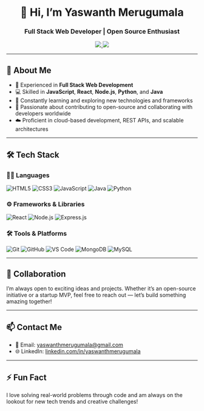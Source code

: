 <h1 align="center">👋 Hi, I’m Yaswanth Merugumala</h1>
<h3 align="center">Full Stack Web Developer | Open Source Enthusiast </h3>

<p align="center">
  <a href="mailto:yaswanthmerugumala@gmail.com">
    <img src="https://img.shields.io/badge/Email-D14836?style=flat-square&logo=gmail&logoColor=white" />
  </a>
  <a href="https://www.linkedin.com/in/yaswanthmerugumala" target="_blank">
    <img src="https://img.shields.io/badge/LinkedIn-0077B5?style=flat-square&logo=linkedin&logoColor=white" />
  </a>
</p>

---

## 🚀 About Me

- 🔧 Experienced in **Full Stack Web Development**
- 💻 Skilled in **JavaScript**, **React**, **Node.js**, **Python**, and **Java**
- 🧠 Constantly learning and exploring new technologies and frameworks
- 🤝 Passionate about contributing to open-source and collaborating with developers worldwide
- ☁️ Proficient in cloud-based development, REST APIs, and scalable architectures

---

## 🛠️ Tech Stack

### 👨‍💻 Languages
![HTML5](https://img.shields.io/badge/HTML5-E34F26?style=flat&logo=html5&logoColor=white)
![CSS3](https://img.shields.io/badge/CSS3-1572B6?style=flat&logo=css3&logoColor=white)
![JavaScript](https://img.shields.io/badge/JavaScript-F7DF1E?style=flat&logo=javascript&logoColor=black)
![Java](https://img.shields.io/badge/Java-007396?style=flat&logo=java&logoColor=white)
![Python](https://img.shields.io/badge/Python-3776AB?style=flat&logo=python&logoColor=white)

### ⚙️ Frameworks & Libraries
![React](https://img.shields.io/badge/React-20232A?style=flat&logo=react&logoColor=61DAFB)
![Node.js](https://img.shields.io/badge/Node.js-339933?style=flat&logo=node.js&logoColor=white)
![Express.js](https://img.shields.io/badge/Express.js-000000?style=flat&logo=express&logoColor=white)

### 🛠️ Tools & Platforms
![Git](https://img.shields.io/badge/Git-F05032?style=flat&logo=git&logoColor=white)
![GitHub](https://img.shields.io/badge/GitHub-181717?style=flat&logo=github&logoColor=white)
![VS Code](https://img.shields.io/badge/VS%20Code-007ACC?style=flat&logo=visual-studio-code&logoColor=white)
![MongoDB](https://img.shields.io/badge/MongoDB-47A248?style=flat&logo=mongodb&logoColor=white)
![MySQL](https://img.shields.io/badge/MySQL-005C84?style=flat&logo=mysql&logoColor=white)

---

## 🤝 Collaboration

I’m always open to exciting ideas and projects. Whether it’s an open-source initiative or a startup MVP, feel free to reach out — let’s build something amazing together!

---

## 📫 Contact Me

- 📧 Email: [yaswanthmerugumala@gmail.com](mailto:yaswanthmerugumala@gmail.com)
- 🌐 LinkedIn: [linkedin.com/in/yaswanthmerugumala](https://www.linkedin.com/in/yaswanthmerugumala)

---

## ⚡ Fun Fact

I love solving real-world problems through code and am always on the lookout for new tech trends and creative challenges!

<!--
**yaswanthmerugumala/yaswanthmerugumala** is a ✨ special ✨ repository that displays this README on your GitHub profile.
-->
